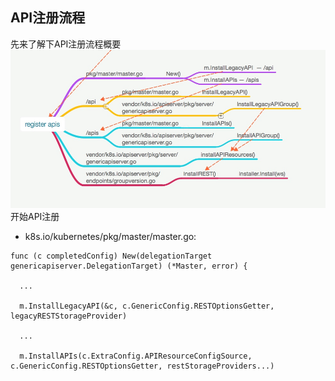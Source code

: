 ## API注册流程
先来了解下API注册流程概要
![API注册流程概要](/assets/apiserver-register-01.jpg)
开始API注册
* k8s.io/kubernetes/pkg/master/master.go:
```
func (c completedConfig) New(delegationTarget genericapiserver.DelegationTarget) (*Master, error) {
  
  ...

  m.InstallLegacyAPI(&c, c.GenericConfig.RESTOptionsGetter, legacyRESTStorageProvider)

  ...

  m.InstallAPIs(c.ExtraConfig.APIResourceConfigSource, c.GenericConfig.RESTOptionsGetter, restStorageProviders...)


```
